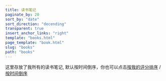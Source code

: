```yaml
---
title: 读书笔记
paginate_by: 20
sort_by: "date"
sort_direction: "decending"
transparent: true
insert_anchor_links: "right"
template: "books.html"
page_template: "book.html"
slug: "books"
path: "books"
---
```


这里存放了我所有的读书笔记, 默认按时间倒序，你也可以点击[按我的评分排序](/books-sort-by-rating/) / [按时间倒序](/books/)
